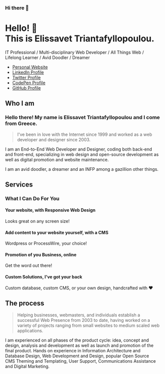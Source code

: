 ### Hi there 👋

<!--
**java-GDz/java-GDz** is a ✨ _special_ ✨ repository because its `README.md` (this file) appears on your GitHub profile.

Here are some ideas to get you started:

- 🔭 I’m currently working on ...
- 🌱 I’m currently learning ...
- 👯 I’m looking to collaborate on ...
- 🤔 I’m looking for help with ...
- 💬 Ask me about ...
- 📫 How to reach me: ...
- 😄 Pronouns: ...
- ⚡ Fun fact: ...
-->
# Hello! :wave: <br>This is Elissavet Triantafyllopoulou.    
IT Professional / Multi-disciplinary Web Developer    / All Things Web / Lifelong Learner / Avid Doodler / Dreamer

* [Personal Website](https://elissavet.me "Personal Website")
* [LinkedIn Profile](https://gr.linkedin.com/in/elitriant "LinkedIn Profile")
* [Twitter Profile ](https://twitter.com/EliTriant "Twitter Profile")
* [CodePen Profile](https://codepen.io/elisavetTriant/ "CodePen Profile")
* [GitHub Profile](https://github.com/elisavetTriant/ "GitHub Profile")

## Who I am

### Hello there! My name is Elissavet Triantafyllopoulou and I come from Greece.

> I've been in love with the Internet since 1999 and worked as a web developer and designer since 2003.

I am an End-to-End Web Developer and Designer, coding both back-end and front-end, specializing in web design and open-source development as well as digital promotion and website maintenance.

I am an avid doodler, a dreamer and an INFP among a gazillion other things.

## Services

### What I Can Do For You

#### **Your website, with Responsive Web Design**

Looks great on any screen size!

#### **Add content to your website yourself, with a CMS**

Wordpress or ProcessWire, your choice!

#### **Promotion of you Business, online**

Get the word out there!

#### **Custom Solutions, I've got your back**

Custom database, custom CMS, or your own design, handcrafted with :heart:

## The process

>Helping businesses, webmasters, and individuals establish a successful Web Presence from 2003 to date, having worked on a variety of projects ranging from small websites to medium scaled web applications.

I am experienced on all phases of the product cycle: idea, concept and  design, analysis and development as well as launch and promotion of the final product. Hands on experience in Information Architecture and Database Design, Web Development and Design, popular Open Source CMS Theming and Templating, User Support, Communications Assistance and Digital Marketing.

